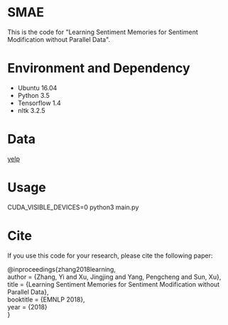 # SMAE

This is the code for "Learning Sentiment Memories for Sentiment Modification without Parallel Data".
# Environment and Dependency
 - Ubuntu 16.04
 - Python 3.5
 - Tensorflow 1.4
 - nltk 3.2.5
 
# Data
  [yelp](https://www.yelp.com/dataset/challenge)
  
# Usage
CUDA_VISIBLE_DEVICES=0 python3 main.py

# Cite
If you use this code for your research, please cite the following paper:

  @inproceedings{zhang2018learning,  
  author = {Zhang, Yi and Xu, Jingjing and Yang, Pengcheng and Sun, Xu},  
  title = {Learning Sentiment Memories for Sentiment Modification without Parallel Data},  
  booktitle = {EMNLP 2018},  
  year = {2018}  
  }  

